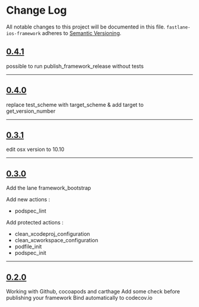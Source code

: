 # Change Log

All notable changes to this project will be documented in this file.
`fastlane-ios-framework` adheres to [Semantic Versioning](http://semver.org/).

## [0.4.1](https://github.com/Digipolitan/fastlane-ios-framework/releases/tag/v0.4.1)

possible to run publish_framework_release without tests

---

## [0.4.0](https://github.com/Digipolitan/fastlane-ios-framework/releases/tag/v0.4.0)

replace test_scheme with target_scheme & add target to get_version_number

---

## [0.3.1](https://github.com/Digipolitan/fastlane-ios-framework/releases/tag/v0.3.1)

edit osx version to 10.10

---

## [0.3.0](https://github.com/Digipolitan/fastlane-ios-framework/releases/tag/v0.3.0)

Add the lane framework_bootstrap

Add new actions :
- podspec_lint

Add protected actions :
- clean_xcodeproj_configuration
- clean_xcworkspace_configuration
- podfile_init
- podspec_init

---

## [0.2.0](https://github.com/Digipolitan/fastlane-ios-framework/releases/tag/v0.2.0)

Working with Github, cocoapods and carthage
Add some check before publishing your framework
Bind automatically to codecov.io
